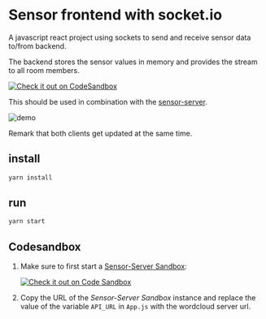 # Sensor frontend with socket.io

A javascript react project using sockets to send and receive sensor data to/from backend.

The backend stores the sensor values in memory and provides the stream to all room members.

[![Check it out on CodeSandbox](https://codesandbox.io/static/img/play-codesandbox.svg)](https://codesandbox.io/s/github/GBSL-Informatik/sensor-frontend-skeleton)

This should be used in combination with the [sensor-server](https://github.com/GBSL-Informatik/sensor-server-skeleton).

![demo](docs/sensor-socket-demo.gif)

Remark that both clients get updated at the same time.

## install

```sh
yarn install
```

## run
```sh
yarn start
```

## Codesandbox

1. Make sure to first start a [Sensor-Server Sandbox](https://codesandbox.io/s/GBSL-Informatik/sensor-server-skeleton):

    [![Check it out on Code Sandbox](https://codesandbox.io/static/img/play-codesandbox.svg)](https://codesandbox.io/s/github/GBSL-Informatik/sensor-server-skeleton)

2. Copy the URL of the *Sensor-Server Sandbox* instance and replace the value of the variable `API_URL` in `App.js` with the wordcloud server url.